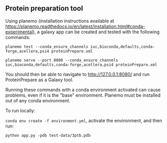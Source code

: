 ## Protein preparation tool 

Using planemo (installation instructions available at https://planemo.readthedocs.io/en/latest/installation.html#conda-experimental), a galaxy app can be created and tested with the following commands:

```planemo test --conda_ensure_channels iuc,bioconda,defaults,conda-forge,acellera,psi4 proteinPrepare.xml```

```planemo serve --port 8080 --conda_ensure_channels iuc,bioconda,defaults,conda-forge,acellera,psi4 proteinPrepare.xml```

You should then be able to navigate to http://127.0.0.1:8080/ and run ProteinPrepare as a Galaxy tool.

Running these commands with a conda environment activated can cause problems, even if it is the "base" environment. Planemo must be installed out of any conda environment.

To run locally:

```conda env create -f environment.yml```, activate the environment, and then run:


```python app.py -pdb test-data/3ptb.pdb```
